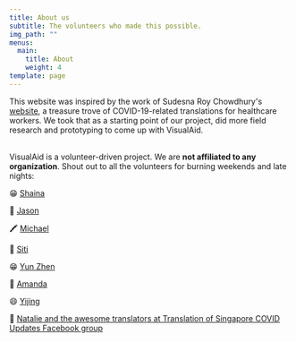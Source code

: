 ```yaml
---
title: About us
subtitle: The volunteers who made this possible.
img_path: ""
menus:
  main:
    title: About
    weight: 4
template: page
---
```

This website was inspired by the work of Sudesna Roy Chowdhury's [website](https://sudesnaroychowdhury.wixsite.com/covid), a treasure trove of COVID-19-related translations for healthcare workers. We took that as a starting point of our project, did more field research and prototyping to come up with VisualAid.

\
VisualAid is a volunteer-driven project. We are **not affiliated to any organization**. Shout out to all the volunteers for burning weekends and late nights:

😁 [Shaina](https://sg.linkedin.com/in/shainatan-service-ux-design)

👻 [Jason](https://jasonleow.carrd.co/)

🖍 [Michael](https://www.behance.net/michaelhuyouren)

🎨️ [Siti](http://sitizuraidah.carbonmade.com/)

😁 [Yun Zhen](https://sg.linkedin.com/in/yun-zhen-choy-93a8837a)

🙂 [Amanda](https://sg.linkedin.com/in/amandarielle)

😄 [Yijing](https://sg.linkedin.com/in/yijingchoy)

💬 [Natalie and the awesome translators at Translation of Singapore COVID Updates Facebook group](https://www.facebook.com/sgtranslationcovid/)